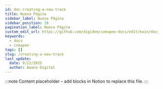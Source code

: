 ```yaml
---
id: doc-creating-a-new-track
title: Nueva Página
sidebar_label: Nueva Página
sidebar_position: 18
pagination_label: Nueva Página
custom_edit_url: https://github.com/digidem/comapeo-docs/edit/main/docs/creating-a-new-track.md
keywords:
  - docs
  - comapeo
tags: []
slug: /creating-a-new-track
last_update:
  date: 9/22/2025
  author: Awana Digital
---
```


<!-- Placeholder content generated automatically because the Notion page is missing a Website Block. -->

:::note
Content placeholder – add blocks in Notion to replace this file.
:::
